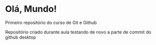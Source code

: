 # Olá, Mundo!
 Primeiro repositório do curso de Git e Github

 Repositório criado durante aula
 testando de novo a parte de commit do github desktop
